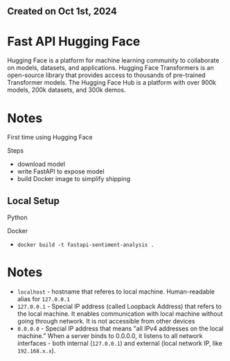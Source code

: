 ## Created on Oct 1st, 2024

# Fast API Hugging Face
Hugging Face is a platform for machine learning community to collaborate on models, datasets, and applications. Hugging Face Transformers is an open-source library that provides access to thousands of pre-trained Transformer models. The Hugging Face Hub is a platform with over 900k models, 200k datasets, and 300k demos.

# Notes
First time using Hugging Face

Steps
- download model
- write FastAPI to expose model
- build Docker image to simplify shipping

## Local Setup
Python

Docker
- `docker build -t fastapi-sentiment-analysis .`


# Notes
- `localhost` - hostname that referes to local machine. Human-readable alias for `127.0.0.1`
- `127.0.0.1` - Special IP address (called Loopback Address) that refers to the local machine. It enables communication with local machine without going through network. It is not accessible from other devices
- `0.0.0.0` - Special IP address that means "all IPv4 addresses on the local machine." When a server binds to 0.0.0.0, it listens to all network interfaces - both internal (`127.0.0.1`) and external (local network IP, like `192.168.x.x`).
